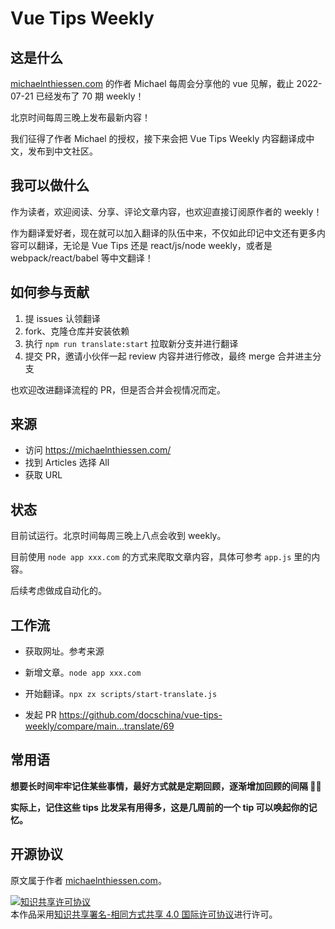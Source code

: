 # Vue Tips Weekly

## 这是什么

[michaelnthiessen.com](https://michaelnthiessen.com/) 的作者 Michael 每周会分享他的 vue 见解，截止 2022-07-21 已经发布了 70 期 weekly！

北京时间每周三晚上发布最新内容！

我们征得了作者 Michael 的授权，接下来会把 Vue Tips Weekly 内容翻译成中文，发布到中文社区。

## 我可以做什么

作为读者，欢迎阅读、分享、评论文章内容，也欢迎直接订阅原作者的 weekly！

作为翻译爱好者，现在就可以加入翻译的队伍中来，不仅如此印记中文还有更多内容可以翻译，无论是 Vue Tips 还是 react/js/node weekly，或者是 webpack/react/babel 等中文翻译！

## 如何参与贡献

1. 提 issues 认领翻译
2. fork、克隆仓库并安装依赖
3. 执行 `npm run translate:start` 拉取新分支并进行翻译
4. 提交 PR，邀请小伙伴一起 review 内容并进行修改，最终 merge 合并进主分支

也欢迎改进翻译流程的 PR，但是否合并会视情况而定。

## 来源

- 访问 https://michaelnthiessen.com/
- 找到 Articles 选择 All
- 获取 URL

## 状态

目前试运行。北京时间每周三晚上八点会收到 weekly。

目前使用 `node app xxx.com` 的方式来爬取文章内容，具体可参考 `app.js` 里的内容。

后续考虑做成自动化的。

## 工作流

- 获取网址。参考来源
- 新增文章。`node app xxx.com`
- 开始翻译。`npx zx scripts/start-translate.js`

- 发起 PR https://github.com/docschina/vue-tips-weekly/compare/main...translate/69

## 常用语

**想要长时间牢牢记住某些事情，最好方式就是定期回顾，逐渐增加回顾的间隔 👨‍🔬**

**实际上，记住这些 tips 比发呆有用得多，这是几周前的一个 tip 可以唤起你的记忆。**

## 开源协议

原文属于作者 [michaelnthiessen.com](https://michaelnthiessen.com/)。

<a rel="license" href="http://creativecommons.org/licenses/by-sa/4.0/"><img alt="知识共享许可协议" style="border-width:0" src="https://i.creativecommons.org/l/by-sa/4.0/88x31.png" /></a><br />本作品采用<a rel="license" href="http://creativecommons.org/licenses/by-sa/4.0/">知识共享署名-相同方式共享 4.0 国际许可协议</a>进行许可。
